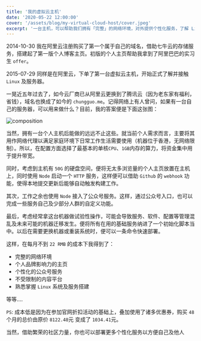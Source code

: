 ```yaml
---
title: '我的虚拟云主机'
date: '2020-05-22 12:00:00'
cover: '/assets/blog/my-virtual-cloud-host/cover.jpeg'
excerpt: '一台主机，可以帮助我们拥有「完整」的网络环境，对外提供个性化服务，了解 Linux 系统及服务搭建'
---
```



2014-10-30 我在阿里云注册购买了第一个属于自己的域名，借助七牛云的存储服务，搭建起了第一版个人博客主页。初版的个人主页帮助我拿到了阿里巴巴的实习生 `offer`。

2015-07-29 同样是在阿里云，下单了第一台虚拟云主机，开始正式了解并接触 `Linux` 及服务器。

一晃近五年过去了，如今云厂商已从阿里云更换到了腾讯云（因为老东家有福利，省钱），域名也换成了如今的 `chungguo.me`。记得网络上有人曾问，如果有一台自己的服务器，可以用来做什么？目前，我的答案便是下面这张图：

![composition](/assets/blog/my-virtual-cloud-host/composition.png)

当然，拥有一台个人主机后能做的远远不止这些。就当前个人需求而言，主要将其用作网络代理以满足家庭环境下日常工作生活需要使用（机器位于香港，无网络限制）。所以，在配置方面选择了最基本的单核`CPU`、`1GB`内存的算力，将资金集中用于提升带宽。

同时，考虑到主机有 `50G` 的硬盘空间，便将无太多浏览量的个人主页放置在主机上，同时使用 `Node` 启动一个 `HTTP` 服务，这样便可以借助 `Github` 的 `webhook` 功能，使得本地提交更新后能够自动触发构建工作。

其次，工作之余也使用 `Node` 接入了公众号服务。这样，通过公众号入口，也可以完成一些服务自己及少部分人群的自定义功能。

最后，考虑经常拿这台机器做试验性操作，可能会导致服务、软件、配置等管理混乱及未来可能的机器迁移发生。便将所有在用的基础服务纳进了一个初始化脚本当中。以后在需要更换机器或重装系统时，便可以一条命令快速部署。

这样，在每月不到 `22 RMB` 的成本下我得到了：

- 完整的网络环境
- 个人品牌影响力的主页
- 个性化的公众号服务
- 不受限制的内容平台
- 熟悉掌握 `Linux` 系统及服务搭建

等等....

`PS`: 成本低是因为在参加官网折扣活动的基础上，叠加使用了诸多优惠券，购买 `48` 个月的总价由原价 `8122.48`元 变成了 `1034.41`元。

当然，借助繁荣的社区力量，你也可以部署更多个性化服务以方便自己及他人

